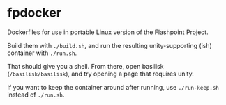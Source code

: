 # fpdocker
Dockerfiles for use in portable Linux version of the Flashpoint Project.

Build them with `./build.sh`, and run the resulting unity-supporting (ish) container with `./run.sh`.

That should give you a shell. From there, open basilisk (`/basilisk/basilisk`), and try opening a page that requires unity.

If you want to keep the container around after running, use `./run-keep.sh` instead of `./run.sh`.
